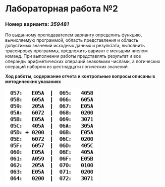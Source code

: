 # Лабораторная работа №2
### Номер варианта: _359481_
По выданному преподавателем варианту определить функцию, вычисляемую программой, область представления и область допустимых значений исходных данных и результата, выполнить трассировку программы, предложить вариант с меньшим числом команд. При выполнении работы представлять результат и все операнды арифметических операций знаковыми числами, а логических операций набором из шестнадцати логических значений.

__Ход работы, содержание отчета и контрольные вопросы описаны в методических указаниях__

<img src="img.png" alt="image" width="300"/>